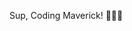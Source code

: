 
Sup, Coding Maverick! 👨‍💻✨
<!--
**briankawa/briankawa** is a ✨ _coding wizard_ ✨ because its `README.md` (this file) is a magical spellbook.

Here's the lowdown on my enchanted journey:

- 🔭 Currently conjuring some epic code spells...
- 🌱 Learning the ancient arts of cutting-edge technologies...
- 👯 Hunting for fellow sorcerers to join forces on magical projects...
- 🤔 Seeking guidance from the wise elders of the coding realm...
- 💬 Ask me about the secrets of the coding universe...
- 📫 How to reach me: Send a messenger pigeon (or just hit me up on GitHub)...
- 😄 Pronouns: He/Him, The Code Whisperer...
- ⚡ Fun fact: I can recite the entire source code of my favorite spell in 3 different programming languages!

Ready to embark on this mystical coding adventure with me? Let's make some magic happen! 🚀🧙‍♂️🌟
